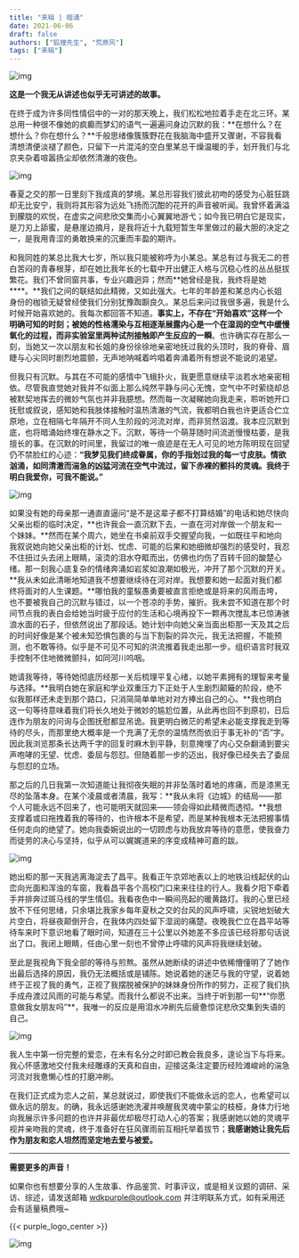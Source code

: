 ```yaml
---
title: "来稿 | 暗涌"
date: 2021-06-06
draft: false
authors: ["狐狸先生", "荒原风"]
tags: ["来稿"]
---
```


![img](https://cdn.jsdelivr.net/gh/WDKPurple/StaticResources/images/20210606_001.webp)

**这是一个我无从讲述也似乎无可讲述的故事。**

在终于成为许多同性情侣中的一对的那天晚上，我们松松地拉着手走在北三环。某总用一种很不像她的疯癫而梦幻的语气一遍遍问身边沉默的我：**在想什么？在想什么？你在想什么？**千般思绪像簇簇野花在我脑海中盛开又骤谢，不容我看清想清便淡褪了颜色，只留下一片混沌的空白里某总干燥温暖的手，划开我们与北京夹杂着喧嚣扬尘却依然清澈的夜色。

![img](https://cdn.jsdelivr.net/gh/WDKPurple/StaticResources/images/20210606_002.webp)

春夏之交的那一日里刻下我成真的梦境。某总形容我们彼此初吻的感受为心脏狂跳却无比安宁，我则将其形容为远处飞扬而沉酣的花开的声音被听闻。我曾怀着满溢到朦胧的欢悦，在虚实之间悲欣交集而小心翼翼地游弋；如今我已明白它是现实，是刀刃上舔蜜，是悬崖边摘月，是我将近十九载短暂生年里做过的最大胆的决定之一，是我用青涩的勇敢换来的沉重而丰盈的期许。

和我同姓的某总比我大七岁，所以我只能被称呼为小某总。某总有过与我无二的苍白苦闷的青春根芽，却在她比我年长的七载中开出健正人格与沉稳心性的丛丛挺拔繁花。我们不曾同窗共事，专业兴趣迥异；然而**她曾经是我，我终将是她****。**我们之间的联结如此精微，又如此强大。七年的年龄差和某总内心长姐身份的枷锁无疑曾经使我们分别犹豫踟蹰良久。某总后来问过我很多遍，我是什么时候开始喜欢她的。我每次都回答不知道。**事实上，不存在“开始喜欢”这样一个明确可知的时刻；被她的性格濡染与互相逐渐展露内心是一个在湿润的空气中缓慢氧化的过程，而非实验室里两种试剂接触即产生反应的一瞬**。也许确实存在那么一刻，当她又一次以朋友和长姐的身份徐徐地亲密地抚过我的头顶时，我的脊骨、眉睫与心尖同时剧烈地震颤，无声地呐喊着吟唱着奔涌着所有想说不能说的渴望。

但我只有沉默。与其在不可能的感情中飞蛾扑火，我更愿意继续平淡若水地亲密相依。尽管我直觉她对我并不似面上那么纯然平静与问心无愧，空气中不时萦绕却总被默契地挥去的微妙气氛也并非我臆想。然而每一次凝睇她向我走来，聆听她开口抚慰或叙说，感知她和我肢体接触时温热清澈的气流，我都明白我也许更适合伫立原地，立在相隔七年隔开不同人生阶段的河流对岸，而非贸然泅渡。我本应沉默到底，也将暗涌始终埋在静水之下。沉默，等待一个萌芽随时间流逝慢慢枯萎，是我擅长的事。在沉默的时间里，我留过的唯一痕迹是在无人可见的地方陈明现在回望仍不禁脸红的心迹：**“我梦见我们终成眷属，你的手指划过我的每一寸皮肤。情欲汹涌，如同清澈而湍急的凶猛河流在空气中流过，留下赤裸的颤抖的灵魂。我终于明白我爱你，可我不能说。”**

![img](https://cdn.jsdelivr.net/gh/WDKPurple/StaticResources/images/20210606_003.webp)

如果没有她的母亲那一通直直逼问“是不是这辈子都不打算结婚”的电话和她尽快向父亲出柜的临时决定，**也许我会一直沉默下去，一直在河对岸做一个朋友和一个妹妹。**然而在某个周六，她坐在书桌前双手交握望向我，一如既往平和地向我叙说她向她父亲出柜的计划、忧虑、可能的后果和她细微却强烈的感受时，我忍不住扭过头去闭上眼睛，滚烫的泪水夺眶而出，仿佛也灼伤了百转千回的酸楚心绪。那一刻我心底复杂的情绪奔涌如岩浆如浪潮如极光，冲开了那个沉默的开关。**我从未如此清晰地知道我不想要继续待在河对岸。我想要和她一起面对我们都终将面对的人生课题。**哪怕我的童騃愚勇要被直言拒绝或是将来的风雨击垮，也不要被我自己的沉默与错过，以一个苍凉的手势，摧折。我未尝不知道在那个时间节点我的表白会给她当时疲于应付的生活和心境再投下一颗再次搅乱本已惊涛骇浪水面的石子，但依然说出了那段话。她计划中向她父亲当面出柜那一天及其之后的时间好像是某个被未知恐惧包裹的与当下割裂的异次元，我无法把握，不能预测，也不敢等待。似乎是不可见不可知的洪流推着我走出那一步。组织语言时我双手控制不住地微微颤抖，如同河川呜咽。

她请我等待，等待她彻底历经那一关后梳理平复心绪，以她平素拥有的理智来考量与选择。**我明白她在家庭和学业双重压力下正处于人生剧烈颠簸的阶段，绝不似我那样还未走到那个路口，只消简简单单地对对方捧出自己的心。**我也明白这一句等待意味着我们将长久地处于微妙的尴尬位置，从此再也回不到原初，日后连作为朋友的问询与企图抚慰都显吊诡。我更明白微茫的希望未必能支撑我走到等待的尽头，而那里绝大概率是一个充满了无奈的温情然而依旧于事无补的“否”字。因此我浏览那条长达两千字的回复时麻木到平静，刻意掩埋了内心交杂翻涌到要尖声咆哮的无望、忧虑、委屈与怨怼。但随着那一步的迈出，我好像已经失去了委屈与怨怼的立场。

那之后的几日我第一次知道能让我彻夜失眠的并非坠落时着地的疼痛，而是漆黑无尽的坠落本身。在某个凌晨或者清晨，我写：**我从未将《边城》的结局——那个人可能永远不回来了，也可能明天就回来——领会得如此精微而透彻。**我想支撑着或曰拖拽着我的等待的，也许根本不是希望，而是某种我根本无法把握事情任何走向的绝望了。她向我委婉说出的一切顾虑与劝我放弃等待的意愿，使我奋力而徒劳的决心与坚持，似乎从可以娓娓道来的序变成精神可嘉的跋。

![img](https://cdn.jsdelivr.net/gh/WDKPurple/StaticResources/images/20210606_004.webp)

她出柜的那一天我逃离海淀去了昌平。我看正午京郊地表以上的地铁沿线起伏的山峦向光面和浑浊的车窗，我看昌平各个高校门口来来往往的行人。我看夕阳下牵着手并排奔过斑马线的学生情侣。我看夜色中一瞬间亮起的暖黄路灯。我的心里已经放不下任何思绪，只余堪比我家乡每年夏秋之交的台风的风声呼啸，尖锐地划破大片空白，将昼夜颠倒开合，在我体内四处留下湿润的痛楚。夜晚我伫立在昌平站等待车来时下意识地看了眼时间，知道在三十公里以外她差不多应该已经将那句话说出了口。我闭上眼睛，任由心里一刻也不曾停止呼啸的风声将我继续划破。

至此是我视角下我全部的等待与煎熬。虽然从她断续的讲述中依稀懵懂明了了她作出最后选择的原因，我仍无法概括或是铺陈。她说着她的迷茫与我的守望，说着她终于正视了我的勇气，正视了我摆脱被保护的妹妹身份所作的努力，正视了我们执手成舟渡过风雨的可能与希望。而我什么都说不出来。当终于听到那一句**“你愿意做我女朋友吗”**，我唯一的反应是用泪水冲刷先后疲惫惊诧悲欣交集到失语的自己。

![img](https://cdn.jsdelivr.net/gh/WDKPurple/StaticResources/images/20210606_005.webp)

我人生中第一份完整的爱恋，在未有名分之时即已教会我良多，遑论当下与将来。我心怀感激地交付我未经雕琢的天真和自由，迎接这条注定要历经险滩峻岭的湍急河流对我惫懒心性的打磨冲刷。

在我们正式成为恋人之前，某总就说过，即使我们不能做永远的恋人，也希望可以做永远的朋友。的确，我永远感谢她洗濯并唤醒我灵魂中蒙尘的枝桠，身体力行地向我展示许多问题的也许并非最优却极尽打动人心的答案；我感谢她以她的灵魂平视并亲吻我的灵魂，终于准备好在狂风骤雨前互相托举着拔节；**我感谢她让我先后作为朋友和恋人坦然而坚定地去爱与被爱。**

---

**需要更多的声音！**

如果你也有想要分享的人生故事、作品鉴赏、时事评议，或是相关议题的调研、采访、综述，请发送邮箱 wdkpurple@outlook.com 并注明联系方式，如有采用还会有适量稿费哦~

{{< purple_logo_center >}}

![img](https://cdn.jsdelivr.net/gh/WDKPurple/StaticResources/images/purple_120_bpm.gif)
